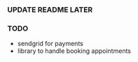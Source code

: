 ### UPDATE README LATER

### TODO
- sendgrid for payments
- library to handle booking appointments 

